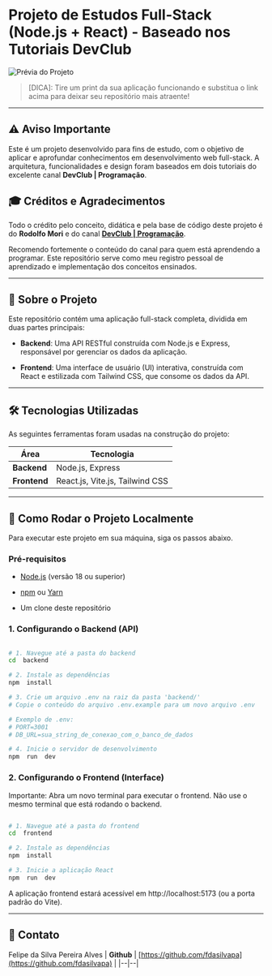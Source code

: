 
# Projeto de Estudos Full-Stack (Node.js + React) - Baseado nos Tutoriais DevClub

  

![Prévia do Projeto](https://via.placeholder.com/900x450.png?text=Insira+um+print+do+seu+projeto+aqui)

> [DICA]: Tire um print da sua aplicação funcionando e substitua o link acima para deixar seu repositório mais atraente!

  

---

  

## ⚠️ Aviso Importante

  

Este é um projeto desenvolvido para fins de estudo, com o objetivo de aplicar e aprofundar conhecimentos em desenvolvimento web full-stack. A arquitetura, funcionalidades e design foram baseados em dois tutoriais do excelente canal **DevClub | Programação**.

  

## 🎓 Créditos e Agradecimentos

  

Todo o crédito pelo conceito, didática e pela base de código deste projeto é do **Rodolfo Mori** e do canal **[DevClub | Programação](https://www.youtube.com/@canaldevclub)**.

  

Recomendo fortemente o conteúdo do canal para quem está aprendendo a programar. Este repositório serve como meu registro pessoal de aprendizado e implementação dos conceitos ensinados.

  

---

  

## 📖 Sobre o Projeto

  

Este repositório contém uma aplicação full-stack completa, dividida em duas partes principais:

  

*  **Backend**: Uma API RESTful construída com Node.js e Express, responsável por gerenciar os dados da aplicação.

*  **Frontend**: Uma interface de usuário (UI) interativa, construída com React e estilizada com Tailwind CSS, que consome os dados da API.

  

---

  

## 🛠️ Tecnologias Utilizadas

  

As seguintes ferramentas foram usadas na construção do projeto:

|Área|Tecnologia  |
|--|--|
| **Backend** | Node.js, Express |
| **Frontend** | React.js, Vite.js, Tailwind CSS |

---

  

## 🚀 Como Rodar o Projeto Localmente

  

Para executar este projeto em sua máquina, siga os passos abaixo.

  

### Pré-requisitos

* [Node.js](https://nodejs.org/) (versão 18 ou superior)

* [npm](https://www.npmjs.com/) ou [Yarn](https://yarnpkg.com/)

* Um clone deste repositório

  

### 1. Configurando o Backend (API)

  

```bash

# 1. Navegue até a pasta do backend
cd  backend

# 2. Instale as dependências
npm  install

# 3. Crie um arquivo .env na raiz da pasta 'backend/'
# Copie o conteúdo do arquivo .env.example para um novo arquivo .env

# Exemplo de .env:
# PORT=3001
# DB_URL=sua_string_de_conexao_com_o_banco_de_dados

# 4. Inicie o servidor de desenvolvimento
npm  run  dev

```

  

### 2. Configurando o Frontend (Interface)

Importante: Abra um novo terminal para executar o frontend. Não use o mesmo terminal que está rodando o backend.

```bash

# 1. Navegue até a pasta do frontend
cd  frontend

# 2. Instale as dependências
npm  install

# 3. Inicie a aplicação React
npm  run  dev

```

A aplicação frontend estará acessível em http://localhost:5173 (ou a porta padrão do Vite).

---
👤 Contato
---
Felipe da Silva Pereira Alves
| **Github** | [https://github.com/fdasilvapa](https://github.com/fdasilvapa) |
|--|--|
